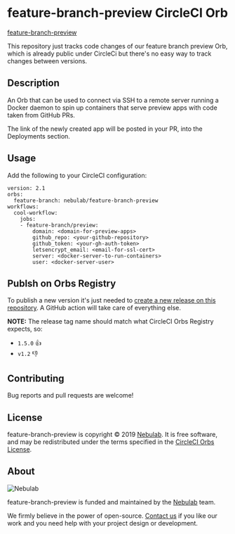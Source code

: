 # feature-branch-preview CircleCI Orb

[feature-branch-preview](https://circleci.com/orbs/registry/orb/nebulab/feature-branch-preview)

This repository just tracks code changes of our feature branch preview Orb,
which is already public under CircleCi but there's no easy way to track
changes between versions.

## Description

An Orb that can be used to connect via SSH to a remote server running a Docker
daemon to spin up containers that serve preview apps with code taken from
GitHub PRs.

The link of the newly created app will be posted in your PR, into the
Deployments section.

## Usage

Add the following to your CircleCI configuration:

```
version: 2.1
orbs:
  feature-branch: nebulab/feature-branch-preview
workflows:
  cool-workflow:
    jobs:
    - feature-branch/preview:
        domain: <domain-for-preview-apps>
        github_repo: <your-github-repository>
        github_token: <your-gh-auth-token>
        letsencrypt_email: <email-for-ssl-cert>
        server: <docker-server-to-run-containers>
        user: <docker-server-user>
```

## Publsh on Orbs Registry

To publish a new version it's just needed to [create a new release on this
repository](https://github.com/nebulab/circleci-orbs-feature-branch-preview/releases).
A GitHub action will take care of everything else.

**NOTE:** The release tag name should match what CircleCI Orbs Registry expects,
so:

- `1.5.0` :thumbsup:
- `v1.2` :thumbsdown:

## Contributing

Bug reports and pull requests are welcome!

## License

feature-branch-preview is copyright © 2019 [Nebulab](http://nebulab.it/). It is
free software, and may be redistributed under the terms specified in the
[CircleCI Orbs License](https://circleci.com/orbs/registry/licensing).

## About

![Nebulab](http://nebulab.it/assets/images/public/logo.svg)

feature-branch-preview is funded and maintained by the [Nebulab](http://nebulab.it/)
team.

We firmly believe in the power of open-source. [Contact us](http://nebulab.it/contact-us/)
if you like our work and you need help with your project design or development.
